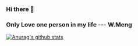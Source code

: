 ### Hi there 👋
### Only Love one person in my life --- W.Meng
[![Anurag's github stats](https://github-readme-stats.vercel.app/api?username=tao625)](https://github.com/anuraghazra/github-readme-stats?theme=dark)
<!--
**tao625/tao625** is a ✨ _special_ ✨ repository because its `README.md` (this file) appears on your GitHub profile.

Here are some ideas to get you started:

- 🔭 I’m currently working on ...
- 🌱 I’m currently learning ...
- 👯 I’m looking to collaborate on ...
- 🤔 I’m looking for help with ...
- 💬 Ask me about ...
- 📫 How to reach me: ...
- 😄 Pronouns: ...
- ⚡ Fun fact: ...
-->
